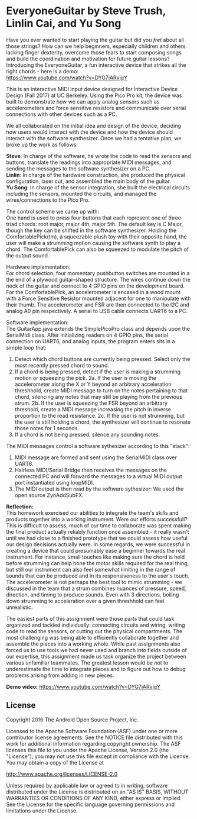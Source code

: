 EveryoneGuitar by Steve Trush, Linlin Cai, and Yu Song
=====================================
Have you ever wanted to start playing the guitar but did you <i>fret</i> about all those strings? How can we help beginners, especially children and others lacking finger dexterity, overcome those fears to start composing songs and build the coordination and motivation for future guitar lessons?  
Introducing the EveryoneGuitar, a fun interactive device that strikes all the right chords - here is a demo: <br>
https://www.youtube.com/watch?v=DYG7iARvjqY

This is an interactive MIDI input device designed for Interactive Device Design (Fall 2017) at UC Berkeley. Using the Pico Pro kit, the device was built to demonstrate how we can apply analog sensors such as accelerometers and force sensitive resistors and communicate over serial connections with other devices such as a PC.

We all collaborated on the initial idea and design of the device, deciding how users would interact with the device and how the device should interact with the software synthesizer. Once we had a tentative plan, we broke up the work as follows:

<b>Steve</b>: In charge of the software, he wrote the code to read the sensors and buttons, translate the readings into appropriate MIDI messages, and sending the messages to the software synthesizer on a PC.<br> 
<b>Linlin</b>: In charge of the hardware construction, she produced the physical configuration, laser cut, and assembled the main body of the guitar.</br>
<b>Yu Song</b>: In charge of the sensor integration, she built the electrical circuits including the sensors, mounted the circuits, and managed the wires/connections to the Pico Pro.<br>

The control scheme we came up with:<br>
One hand is used to press four buttons that each represent one of three triad chords: root major, major 4th, major 5th. The default key is C Major, though the key can be shifted in the software synthesizer. Holding the ComfortablePick(tm), a squeezable plush toy with their opposite hand, the user will make a strumming motion causing the software synth to play a chord. The ComfortablePick can also be squeezed to modulate the pitch of the output sound.

Hardware implementation:<br>
For chord selection, four momentary pushbutton switches are mounted in a the end of a plywood guitar-shaped structure. The wires continue down the neck of the guitar and connect to 4 GPIO pins on the development board. For the ComfortablePick, an accelerometer is encased in a wood mount with a Force Sensitive Resistor mounted adjacent for one to manipulate with their thumb. The accelerometer and FSR are then connected to the I2C and analog A0 pin respectively. A serial to USB cable connects UART6 to a PC. 

Software implementation:<br>
The GuitarApp.java extends the SimplePicoPro class and depends upon the SerialMidi class. After initializing readers on 4 GPIO pins, the serial connection on UART6, and analog inputs, the program enters sits in a simple loop that:
1. Detect which chord buttons are currently being pressed. Select only the most recently pressed chord to sound.
2. If a chord is being pressed, detect if the user is making a strumming motion or squeezing the pick.
    2a. If the user is moving the accelerometer along the X or Y beyond an arbitrary acceleration threshhold, create MIDI message to turn on the notes pertaining to that chord, silencing any notes that may still be playing from the previous strum. 
    2b. If the user is squeezing the FSR beyond an arbitrary threshold, create a MIDI message increasing the pitch in inverse proportion to the read resistance. 
    2c. If the user is not strumming, but the user is still holding a chord, the synthesizer will continue to resonate those notes for 1 seconds.
3. If a chord is not being pressed, silence any sounding notes.

The MIDI messages control a software sythesizer according to this "stack":
1. MIDI message are formed and sent using the SerialMIDI class over UART6. 
2. Hairless MIDI/Serial Bridge then receives the messages on the connected PC and will forward the messages to a virtual MIDI output port instantiated using loopMIDI.
3. The MIDI output is then read by the software sythesizer: We used the open source ZynAddSubFX.
 

<b>Reflection:</b><br> 
This homework exercised our abilities to integrate the team's skills and products together into a working instrument. Were our efforts successfull? This is difficult to assess, much of our time to collaborate was spent making the final product actually reliably function once assembled - it really wasn't until we had close to a finished prototype that we could assess how useful our design decisions actually were. In some regards, we were successful in creating a device that could presumably ease a beginner towards the real instrument. For instance, small touches like making sure the chord is held before strumming can help hone the motor skills required for the real thing, but still our instrument can also feel somewhat limiting in the range of sounds that can be produced and in its responsiveness to the user's touch. The accelerometer is not perhaps the best tool to mimic strumming - we discussed in the team that a strum combines nuances of pressure, speed, direction, and timing to produce sounds. Even with 3 directions, boiling down strumming to acceleration over a given threshhold can feel unrealistic.<br>

The easiest parts of this assignment were those parts that could task organized and tackled individually: connecting circuits and wiring, writing code to read the sensors, or cutting out the physical compartments. The most challenging was being able to efficiently collaborate together and assemble the pieces into a working whole. While past assignments also forced us to use tools we had never used and branch into fields outside of our expertise, this assignment made us task organize the project between various unfamiliar teammates. The greatest lesson would be not to underestimate the time to integrate pieces and to figure out how to debug problems arising from adding in new pieces.<br>


<b>Demo video:</b> 
https://www.youtube.com/watch?v=DYG7iARvjqY

License
-------

Copyright 2016 The Android Open Source Project, Inc.

Licensed to the Apache Software Foundation (ASF) under one or more contributor
license agreements.  See the NOTICE file distributed with this work for
additional information regarding copyright ownership.  The ASF licenses this
file to you under the Apache License, Version 2.0 (the "License"); you may not
use this file except in compliance with the License.  You may obtain a copy of
the License at

  http://www.apache.org/licenses/LICENSE-2.0

Unless required by applicable law or agreed to in writing, software
distributed under the License is distributed on an "AS IS" BASIS, WITHOUT
WARRANTIES OR CONDITIONS OF ANY KIND, either express or implied.  See the
License for the specific language governing permissions and limitations under
the License.
